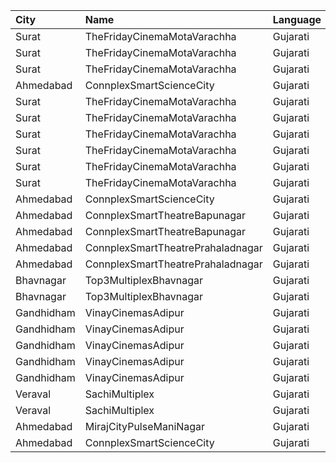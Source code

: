 | City       | Name                              | Language |  Time | Type               | Price | Capacity | Booked |
| :--------- | :-------------------------------- | :------- | ----: | :----------------- | ----: | -------: | -----: |
| Surat      | TheFridayCinemaMotaVarachha       | Gujarati | 10:15 | Recliner           |  200₹ |      115 |      2 |
| Surat      | TheFridayCinemaMotaVarachha       | Gujarati | 10:15 | PushBackSeat       |  150₹ |      115 |      2 |
| Surat      | TheFridayCinemaMotaVarachha       | Gujarati | 10:15 | Lounger            |  150₹ |      115 |      2 |
| Ahmedabad  | ConnplexSmartScienceCity          | Gujarati | 11:15 | TwoSeats1For2Admit |  400₹ |      100 |      0 |
| Surat      | TheFridayCinemaMotaVarachha       | Gujarati | 13:15 | Recliner           |  200₹ |       81 |      0 |
| Surat      | TheFridayCinemaMotaVarachha       | Gujarati | 13:15 | PushBackSeat       |  150₹ |       81 |      0 |
| Surat      | TheFridayCinemaMotaVarachha       | Gujarati | 13:15 | Lounger            |  150₹ |       81 |      0 |
| Surat      | TheFridayCinemaMotaVarachha       | Gujarati | 14:45 | Recliner           |  200₹ |       81 |      0 |
| Surat      | TheFridayCinemaMotaVarachha       | Gujarati | 14:45 | PushBackSeat       |  150₹ |       81 |      0 |
| Surat      | TheFridayCinemaMotaVarachha       | Gujarati | 14:45 | Lounger            |  150₹ |       81 |      0 |
| Ahmedabad  | ConnplexSmartScienceCity          | Gujarati | 15:15 | Miller             |  150₹ |      100 |      0 |
| Ahmedabad  | ConnplexSmartTheatreBapunagar     | Gujarati | 15:15 | Lounger            |  120₹ |      100 |      0 |
| Ahmedabad  | ConnplexSmartTheatreBapunagar     | Gujarati | 15:15 | Gold               |  100₹ |      100 |      0 |
| Ahmedabad  | ConnplexSmartTheatrePrahaladnagar | Gujarati | 16:00 | Miller             |  150₹ |      100 |      0 |
| Ahmedabad  | ConnplexSmartTheatrePrahaladnagar | Gujarati | 16:00 | Lounger            |  120₹ |      100 |      0 |
| Bhavnagar  | Top3MultiplexBhavnagar            | Gujarati | 17:00 | Gold               |   70₹ |      100 |      0 |
| Bhavnagar  | Top3MultiplexBhavnagar            | Gujarati | 17:00 | Silver             |   70₹ |      100 |      0 |
| Gandhidham | VinayCinemasAdipur                | Gujarati | 17:45 | Diamond            |  160₹ |       35 |      0 |
| Gandhidham | VinayCinemasAdipur                | Gujarati | 17:45 | Gold               |   80₹ |       42 |      0 |
| Gandhidham | VinayCinemasAdipur                | Gujarati | 17:45 | Platinum           |  160₹ |       23 |      0 |
| Gandhidham | VinayCinemasAdipur                | Gujarati | 17:45 | Silver             |   80₹ |       42 |      0 |
| Gandhidham | VinayCinemasAdipur                | Gujarati | 17:45 | Vip                |  350₹ |        8 |      0 |
| Veraval    | SachiMultiplex                    | Gujarati | 18:30 | Captain            |  100₹ |       68 |      8 |
| Veraval    | SachiMultiplex                    | Gujarati | 18:30 | Crew               |  100₹ |       60 |     12 |
| Ahmedabad  | MirajCityPulseManiNagar           | Gujarati | 18:45 | Gold               |  100₹ |       24 |      2 |
| Ahmedabad  | ConnplexSmartScienceCity          | Gujarati | 20:15 | TwoSeats1For2Admit |  400₹ |      100 |      0 |